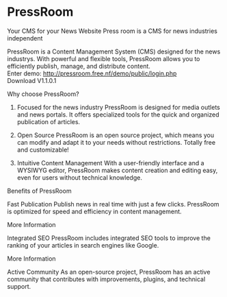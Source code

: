 # PressRoom
Your CMS for your News Website
Press room is a CMS for news industries independent

PressRoom is a Content Management System (CMS) designed for the news industrys. With powerful and flexible tools, PressRoom allows you to efficiently publish, manage, and distribute content. <br>
Enter demo: http://pressroom.free.nf/demo/public/login.php <br>
Download V1.1.0.1 

Why choose PressRoom?

1. Focused for the news industry
PressRoom is designed for media outlets and news portals. It offers specialized tools for the quick and organized publication of articles.


2. Open Source
PressRoom is an open source project, which means you can modify and adapt it to your needs without restrictions. Totally free and customizable!


3. Intuitive Content Management
With a user-friendly interface and a WYSIWYG editor, PressRoom makes content creation and editing easy, even for users without technical knowledge.

Benefits of PressRoom

Fast Publication
Publish news in real time with just a few clicks. PressRoom is optimized for speed and efficiency in content management.

More Information

Integrated SEO
PressRoom includes integrated SEO tools to improve the ranking of your articles in search engines like Google.

More Information

Active Community
As an open-source project, PressRoom has an active community that contributes with improvements, plugins, and technical support.
